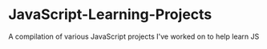 # JavaScript-Learning-Projects
A compilation of various JavaScript projects I've worked on to help learn JS
